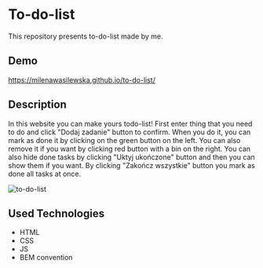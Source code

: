 # To-do-list

This repository presents to-do-list made by me.

## Demo
https://milenawasilewska.github.io/to-do-list/

## Description
In this website you can make yours todo-list! First enter thing that you need to do and click "Dodaj zadanie" button to confirm. When you do it, you can mark as done it by clicking on the green button on the left. You can also remove it if you want by clicking red button with a bin on the right. You can also hide done tasks by clicking "Uktyj ukończone" button and then you can show them if you want. By clicking "Zakończ wszystkie" button you mark as done all tasks at once.

![to-do-list](https://user-images.githubusercontent.com/119624007/226437187-3c8f9d4f-02c3-4918-a52b-bf2ef707251b.gif)

## Used Technologies
- HTML
- CSS
- JS
- BEM convention
